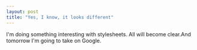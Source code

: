 ```yaml
---
layout: post
title: "Yes, I know, it looks different"
---
```

I'm doing something interesting with stylesheets. All will become clear.And
tomorrow I'm going to take on Google.
